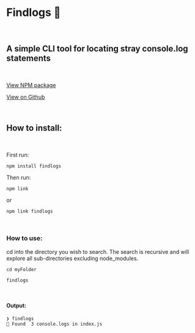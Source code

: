# Findlogs 🔎

</br>

## A simple CLI tool for locating stray console.log statements

</br>

[View NPM package ](https://www.npmjs.com/package/findlogs)

[View on Github ](https://github.com/duckRabbitPy/findlogs)

</br>

## How to install:

</br>

First run:

```shell
npm install findlogs
```

Then run:

```shell
npm link
```

or

```shell
npm link findlogs
```

</br>

### How to use:

cd into the directory you wish to search. The search is recursive and will explore all sub-directories excluding node_modules.

```shell
cd myFolder
```

```shell
findlogs
```

</br>

#### Output:

```shell
❯ findlogs
🔎 Found  3 console.logs in index.js
```
